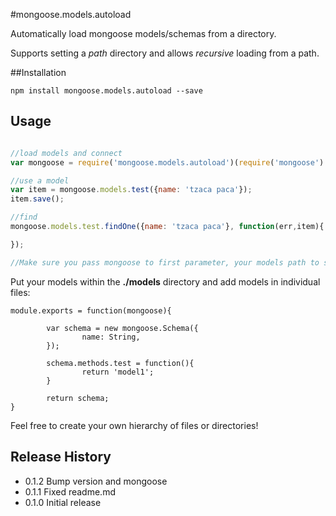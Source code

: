 #mongoose.models.autoload

Automatically load mongoose models/schemas from a directory.

Supports setting a *path* directory and allows *recursive* loading from a path.

##Installation

```
npm install mongoose.models.autoload --save
```

## Usage

```javascript

//load models and connect
var mongoose = require('mongoose.models.autoload')(require('mongoose').connect('mongodb://127.0.0.1/db'), require('path').join(__dirname, 'models'), true);

//use a model
var item = mongoose.models.test({name: 'tzaca paca'});
item.save();

//find
mongoose.models.test.findOne({name: 'tzaca paca'}, function(err,item){

});

//Make sure you pass mongoose to first parameter, your models path to second, boolean recursive or not 3rd param.
```

Put your models within the **./models** directory and add models in individual files:

```
module.exports = function(mongoose){

        var schema = new mongoose.Schema({
                name: String,
        });

        schema.methods.test = function(){
                return 'model1';
        }

        return schema;
}

```

Feel free to create your own hierarchy of files or directories!


## Release History

* 0.1.2 Bump version and mongoose
* 0.1.1 Fixed readme.md
* 0.1.0 Initial release
